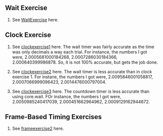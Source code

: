 ## Wait Exercise

1. See [WaitExercise](https://github.com/LaKarl/Psych403/blob/main/Assignment7/waitexercise.py) here.


## Clock Exercise
1. See [clockexercise1](https://github.com/LaKarl/Psych403/blob/main/Assignment7/clockexercise1.py) here.
The wait timer was fairly accurate as the time was only decimals a way each trial. For instance, the numbers I got were, 2.0005681000184268, 2.0007286030184366, 2.000640399986878. So, it is not 100% accurate, but gets the job done.

2. See [clockexercise2](https://github.com/LaKarl/Psych403/blob/main/Assignment7/clockexercise2.py) here.
The wait timer is less accurate than in clock exercise 1. For instane, the numbers I got were, 2.0095846001058817, 2.0007066999096423, 2.0014476000797004.

3. See [clockexercise3](https://github.com/LaKarl/Psych403/blob/main/Assignment7/clockexercise3.py) here. The countdown timer is less accurate than using core.wait. FOr instance, the numbers I got were, 2.0050985240417039, 2.000451662964962, 2.0009129162944672.


## Frame-Based Timing Exercises
1. See [frameexercise2](https://github.com/LaKarl/Psych403/blob/main/Assignment7/frameexercise1.py) here. 

